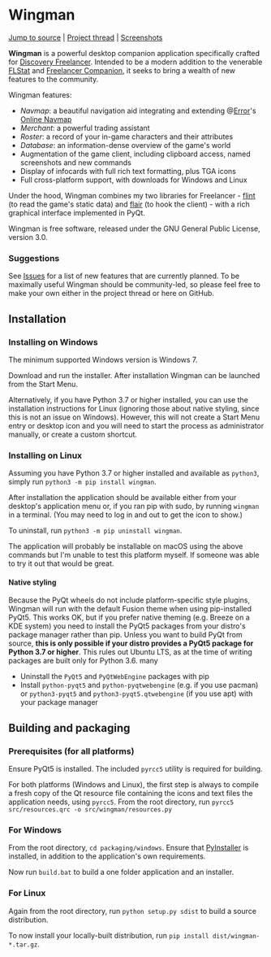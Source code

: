 # Wingman
[Jump to source](src/wingman) | [Project thread](https://discoverygc.com/forums/showthread.php?tid=150721) | [Screenshots](https://discoverygc.com/forums/showthread.php?tid=150721#anchor-gallery)

**Wingman** is a powerful desktop companion application specifically crafted for [Discovery Freelancer](https://discoverygc.com/). Intended to be a modern addition to the venerable [FLStat](http://adoxa.altervista.org/freelancer/tools.html#flstat) and [Freelancer Companion](http://wiz0u.free.fr/prog/flc/), it seeks to bring a wealth of new features to the community.

Wingman features:

- *Navmap*: a beautiful navigation aid integrating and extending @[Error](https://github.com/AudunVN)'s [Online Navmap](https://github.com/AudunVN/Navmap)
- *Merchant*: a powerful trading assistant
- *Roster*: a record of your in-game characters and their attributes
- *Database*: an information-dense overview of the game's world
- Augmentation of the game client, including clipboard access, named screenshots and new commands
- Display of infocards with full rich text formatting, plus TGA icons
- Full cross-platform support, with downloads for Windows and Linux

Under the hood, Wingman combines my two libraries for Freelancer - [flint](https://github.com/biqqles/flint) (to read the game's static data) and [flair](https://github.com/biqqles/flair) (to hook the client) - with a rich graphical interface implemented in PyQt.

Wingman is free software, released under the GNU General Public License, version 3.0.

### Suggestions
See [Issues](https://github.com/biqqles/wingman/issues?q=is%3Aissue+is%3Aopen+label%3A%22feature+request%22) for a list of new features that are currently planned. To be maximally useful Wingman should be community-led, so please feel free to make your own either in the project thread or here on GitHub.


## Installation
### Installing on Windows
The minimum supported Windows version is Windows 7.

Download and run the installer. After installation Wingman can be launched from the Start Menu.

Alternatively, if you have Python 3.7 or higher installed, you can use the installation instructions for Linux (ignoring those about native styling, since this is not an issue on Windows). However, this will not create a Start Menu entry or desktop icon and you will need to start the process as administrator manually, or create a custom shortcut.

### Installing on Linux
Assuming you have Python 3.7 or higher installed and available as `python3`, simply run `python3 -m pip install wingman`.

After installation the application should be available either from your desktop's application menu or, if you ran pip with sudo, by running `wingman` in a terminal. (You may need to log in and out to get the icon to show.)

To uninstall, run `python3 -m pip uninstall wingman`.

The application will probably be installable on macOS using the above commands but I'm unable to test this platform myself. If someone was able to try it out that would be great.

#### Native styling
Because the PyQt wheels do not include platform-specific style plugins, Wingman will run with the default Fusion theme when using pip-installed PyQt5. This works OK, but if you prefer native theming (e.g. Breeze on a KDE system) you need to install the PyQt5 packages from your distro's package manager rather than pip. Unless you want to build PyQt from source, **this is only possible if your distro provides a PyQt5 package for Python 3.7 or higher**. This rules out Ubuntu LTS, as at the time of writing packages are built only for Python 3.6.
many
- Uninstall the `PyQt5` and `PyQtWebEngine` packages with pip
- Install `python-pyqt5` and `python-pyqtwebengine` (e.g. if you use pacman) or `python3-pyqt5` and `python3-pyqt5.qtwebengine` (if you use apt) with your package manager


## Building and packaging
### Prerequisites (for all platforms)
Ensure PyQt5 is installed. The included `pyrcc5` utility is required for building.

For both platforms (Windows and Linux), the first step is always to compile a fresh copy of the Qt resource file containing the icons and text files the application needs, using `pyrcc5`. From the root directory, run `pyrcc5 src/resources.qrc -o src/wingman/resources.py`

### For Windows
From the root directory, `cd packaging/windows`. Ensure that [PyInstaller](https://pyinstaller.readthedocs.io/en/stable/) is installed, in addition to the application's own requirements.

Now run `build.bat` to build a one folder application and an installer.

### For Linux
Again from the root directory, run `python setup.py sdist` to build a source distribution.

To now install your locally-built distribution, run `pip install dist/wingman-*.tar.gz`.

